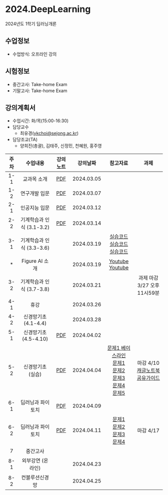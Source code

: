 # 2024.DeepLearning
2024년도 1학기 딥러닝개론

## 수업정보
- 수업방식: 오프라인 강의

## 시험정보
- 중간고사: Take-home Exam 
- 기말고사: Take-home Exam

## 강의계획서
- 수업시간: 화/목(15:00-16:30) 
- 담당교수
  - 최유경(ykchoi@sejong.ac.kr)
- 담당조교(TA)
  - 양희진(총괄), 김태주, 신정민, 천혜원, 홍주영

| 주차 | 수업내용 | 강의노트 | 강의날짜 | 참고자료 | 과제 |
|:---:|:---:|:---:|:---:|:---:|:---:|
| 1-1 | 교과목 소개 | [PDF](https://github.com/sejongresearch/2024.DeepLearning/blob/main/LectureNotes/%5B%E1%84%83%E1%85%B5%E1%86%B8%E1%84%85%E1%85%A5%E1%84%82%E1%85%B5%E1%86%BC%E1%84%80%E1%85%A2%E1%84%85%E1%85%A9%E1%86%AB%5D%5Bch1%5D%20%E1%84%80%E1%85%AA%E1%84%86%E1%85%A9%E1%86%A8%E1%84%89%E1%85%A9%E1%84%80%E1%85%A2%20(2024).pdf) | 2024.03.05 |  | | 
| 1-2 | 연구개발 입문 | [PDF](https://github.com/sejongresearch/2024.DeepLearning/blob/main/LectureNotes/%5B%E1%84%83%E1%85%B5%E1%86%B8%E1%84%85%E1%85%A5%E1%84%82%E1%85%B5%E1%86%BC%E1%84%80%E1%85%A2%E1%84%85%E1%85%A9%E1%86%AB%5D%5Bch2%5D%20%E1%84%8B%E1%85%A7%E1%86%AB%E1%84%80%E1%85%AE%E1%84%80%E1%85%A2%E1%84%87%E1%85%A1%E1%86%AF%20%E1%84%8B%E1%85%B5%E1%86%B8%E1%84%86%E1%85%AE%E1%86%AB%20(2024).pdf) | 2024.03.07 |  | | 
| 2-1 | 인공지능 입문 | [PDF](https://github.com/sejongresearch/2024.DeepLearning/blob/main/LectureNotes/%5B%E1%84%83%E1%85%B5%E1%86%B8%E1%84%85%E1%85%A5%E1%84%82%E1%85%B5%E1%86%BC%E1%84%80%E1%85%A2%E1%84%85%E1%85%A9%E1%86%AB%5D%5Bch3%5D%20%E1%84%8B%E1%85%B5%E1%86%AB%E1%84%80%E1%85%A9%E1%86%BC%E1%84%8C%E1%85%B5%E1%84%82%E1%85%B3%E1%86%BC%20%E1%84%8B%E1%85%B5%E1%86%B8%E1%84%86%E1%85%AE%E1%86%AB%20(2024).pdf) | 2024.03.12 |  | | 
| 2-2 | 기계학습과 인식 (3.1-3.2) | [PDF](https://github.com/sejongresearch/2024.DeepLearning/blob/main/LectureNotes/%5B%E1%84%83%E1%85%B5%E1%86%B8%E1%84%85%E1%85%A5%E1%84%82%E1%85%B5%E1%86%BC%E1%84%80%E1%85%A2%E1%84%85%E1%85%A9%E1%86%AB%5D%5Bch4%5D%20%E1%84%80%E1%85%B5%E1%84%80%E1%85%A8%E1%84%92%E1%85%A1%E1%86%A8%E1%84%89%E1%85%B3%E1%86%B8%E1%84%80%E1%85%AA%20%E1%84%8B%E1%85%B5%E1%86%AB%E1%84%89%E1%85%B5%E1%86%A8%20(2024)-0314.pdf) | 2024.03.14 |  | | 
| 3-1 | 기계학습과 인식 (3.3-3.6) |  | 2024.03.19 | [실습코드](https://www.kaggle.com/code/yukyungchoi/2023-ai-w2-p1) <br> [실습코드](https://www.kaggle.com/code/yukyungchoi/2023-ai-w2-p2)<br> [실습코드](https://www.kaggle.com/code/yukyungchoi/2023-ai-w2-p3)| | 
| * | Figure AI 소개 |  | 2024.03.19 | [Youtube](https://www.youtube.com/watch?v=xLQzjm4gOTk) <br> [Youtube](https://www.youtube.com/watch?v=Sq1QZB5baNw) | | 
| 3-2 | 기계학습과 인식 (3.7-3.8) |  | 2024.03.21 | | 과제 마감 <br> 3/27 오후11시59분 | 
| 4-1 | 휴강 |  | 2024.03.26 | |  | 
| 4-2 | 신경망기초 (4.1-4.4) |  | 2024.03.28 | |  | 
| 5-1 | 신경망기초 (4.5-4.10) | [PDF](https://github.com/sejongresearch/2024.DeepLearning/blob/main/LectureNotes/%5B%E1%84%83%E1%85%B5%E1%86%B8%E1%84%85%E1%85%A5%E1%84%82%E1%85%B5%E1%86%BC%E1%84%80%E1%85%A2%E1%84%85%E1%85%A9%E1%86%AB%5D%5Bch5%5D%20%E1%84%89%E1%85%B5%E1%86%AB%E1%84%80%E1%85%A7%E1%86%BC%E1%84%86%E1%85%A1%E1%86%BC%E1%84%80%E1%85%B5%E1%84%8E%E1%85%A9%20(2024)-0402.pdf) | 2024.04.02 |  |  | 
| 5-2 | 신경망기초 (실습) | [PDF](https://github.com/sejongresearch/2024.DeepLearning/blob/main/LectureNotes/%5B%E1%84%83%E1%85%B5%E1%86%B8%E1%84%85%E1%85%A5%E1%84%82%E1%85%B5%E1%86%BC%E1%84%80%E1%85%A2%E1%84%85%E1%85%A9%E1%86%AB%5D%5Bch5%5D%20%E1%84%89%E1%85%B5%E1%86%AB%E1%84%80%E1%85%A7%E1%86%BC%E1%84%86%E1%85%A1%E1%86%BC%E1%84%80%E1%85%B5%E1%84%8E%E1%85%A9%20(2024)-0404.pdf) | 2024.04.04 | [문제1 베이스라인](https://www.kaggle.com/code/codingchi1d/baseline-hjyang) <br> [문제1](https://www.kaggle.com/t/6af5370dd8604cb28145cdb37eedf402) <br> [문제2](https://www.kaggle.com/t/f02123f24a0b410ba9389e36869dc8b8) <br> [문제3](https://www.kaggle.com/t/ce6d0ed97240448fac0a0b5660d6e275) <br> [문제4](https://www.kaggle.com/t/ba7aec4976cf4a3e9a05cddd9df147c7) <br> [문제5](https://www.kaggle.com/t/2c29236eff6448b2b99a1ce9a4cc1194) | 마감 4/10 <br> [캐글노트북 공유가이드](https://github.com/sejongresearch/2024.DeepLearning/blob/main/LectureNotes/%5B%EB%94%A5%EB%9F%AC%EB%8B%9D%EA%B0%9C%EB%A1%A0%5D%5B%EA%B0%80%EC%9D%B4%EB%93%9C%5D%20%EC%BA%90%EA%B8%80%20%EB%85%B8%ED%8A%B8%EB%B6%81%20%EA%B3%B5%EC%9C%A0%20%EB%B0%A9%EB%B2%95.pdf)  | 
| 6-1 | 딥러닝과 파이토치 | [PDF](https://github.com/sejongresearch/2024.DeepLearning/blob/main/LectureNotes/%5B%E1%84%83%E1%85%B5%E1%86%B8%E1%84%85%E1%85%A5%E1%84%82%E1%85%B5%E1%86%BC%E1%84%80%E1%85%A2%E1%84%85%E1%85%A9%E1%86%AB%5D%5Bch6%5D%20%E1%84%83%E1%85%B5%E1%86%B8%E1%84%85%E1%85%A5%E1%84%82%E1%85%B5%E1%86%BC%E1%84%80%E1%85%AA%20%E1%84%91%E1%85%A1%E1%84%8B%E1%85%B5%E1%84%90%E1%85%A9%E1%84%8E%E1%85%B5%20(2024)-0409.pdf) | 2024.04.09 | |  | 
| 6-2 | 딥러닝과 파이토치 | [PDF](https://github.com/sejongresearch/2024.DeepLearning/blob/main/LectureNotes/%5B%E1%84%83%E1%85%B5%E1%86%B8%E1%84%85%E1%85%A5%E1%84%82%E1%85%B5%E1%86%BC%E1%84%80%E1%85%A2%E1%84%85%E1%85%A9%E1%86%AB%5D%5Bch6%5D%20%E1%84%83%E1%85%B5%E1%86%B8%E1%84%85%E1%85%A5%E1%84%82%E1%85%B5%E1%86%BC%E1%84%80%E1%85%AA%20%E1%84%91%E1%85%A1%E1%84%8B%E1%85%B5%E1%84%90%E1%85%A9%E1%84%8E%E1%85%B5%20(2024)-0411.pdf) | 2024.04.11 | [문제1](https://www.kaggle.com/t/f050154f64bc48cca45e08f062e1f163) <br> [문제2](https://www.kaggle.com/t/89b1101039c34d26b67569e50e373c9a) <br> [문제3](https://www.kaggle.com/t/1c51a55d1b58462aa0aac6e965b656ec) <br> [문제4](https://www.kaggle.com/t/9acd199aaf444f54b7a044462ed3f9a2) | 마감 4/17 | 
| 7 | 중간고사 |  |  | |  | 
| 8-1 | 외부강연 (온라인) |  | 2024.04.23 | |  | 
| 8-2 | 컨볼루션신경망 |  | 2024.04.25 | |  | 


